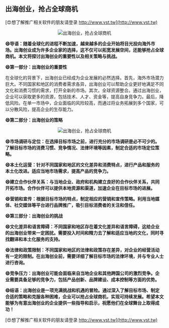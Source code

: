 ## **出海创业，抢占全球商机**

[😍想了解推广相关软件的朋友请登录 http://www.vst.tw](http://www.vst.tw)

 <center><img src="https://vst.tw/MP4/tuiguang/png/5.png" alt="出海创业，抢占全球商机"></center>

**😄导语：随着全球化的进程不断加速，越来越多的企业开始将目光投向海外市场。出海创业成为许多企业家的选择，这不仅可以拓宽发展空间，还能够抢占全球商机。本文将探讨出海创业的重要性以及相关策略与挑战。**

**😄第一部分：出海创业的重要性**

在全球化的背景下，出海创业已经成为企业发展的必然选择。首先，海外市场潜力巨大。不同国家和地区的消费者需求各异，出海创业可以帮助企业更好地满足不同文化和消费习惯的需求，打开全新的市场。其次，全球资源整合。通过出海创业，企业可以获取更多的资源，包括技术、人才、资金等，提高自身竞争力。最后，降低风险。在单一市场中，企业面临的风险较高，而通过将业务拓展到多个国家，可以分散风险，提高企业的生存能力。

**😄第二部分：出海创业的策略**

 <center><img src="https://vst.tw/MP4/tuiguang/png/0.png" alt="出海创业，抢占全球商机"></center>

**😄市场调研与定位：在选择目标市场之前，进行充分的市场调研是必不可少的。了解目标市场的消费习惯、竞争情况、法律环境等因素，制定合适的市场定位策略。**

**😄本土化运营：针对不同国家和地区的文化差异和消费特点，进行产品和服务的本土化改进。适应当地市场需求，提高产品的竞争力。**

**😄建立合作伙伴关系：与当地企业、政府和机构建立良好的合作伙伴关系，共同开拓市场。合作伙伴可以提供本地资源和渠道，加速企业在目标市场的进展。**

**😄营销和宣传：根据目标市场的特点，制定相应的营销和宣传策略。利用当地媒体、社交媒体等平台进行品牌推广，吸引目标消费者的关注和信任。**

**😄第三部分：出海创业的挑战**

**😄文化差异和语言障碍：不同国家和地区存在着文化差异和语言障碍，这给企业的出海创业带来一定困扰。需要投入时间和精力去了解和适应当地的文化，同时寻找翻译和本土化服务的支持。**

**😄法律和政策限制：不同国家和地区的法律和政策存在差异，对企业的经营活动有一定的限制。在出海创业前，需要详细了解目标市场的法律环境，并与专业人士进行咨询。**

**😄竞争压力：出海创业可能会面临来自当地企业和其他跨国公司的激烈竞争。企业需要具备足够的竞争力，包括产品创新、品牌建设、成本控制等方面的优势。**

**😄结语：出海创业是一项充满挑战和机遇的冒险。通过深入了解目标市场、制定合适的策略和克服各种困难，企业可以抢占全球商机，实现可持续发展。希望本文能够为有意出海创业的企业提供一些指导和启示，祝愿他们在全球舞台上取得成功！**

[😍想了解推广相关软件的朋友请登录 http://www.vst.tw](http://www.vst.tw)




